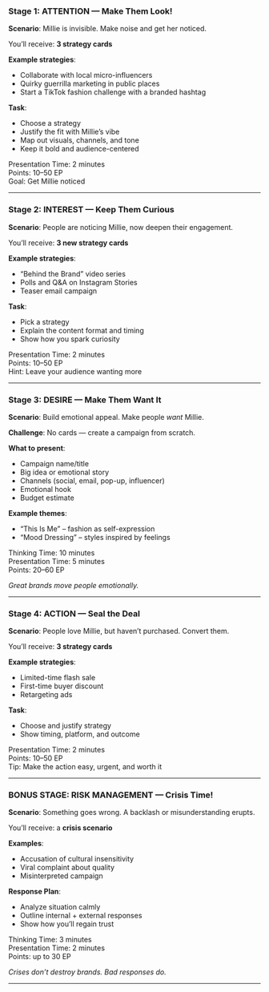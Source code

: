 ### Stage 1: ATTENTION — Make Them Look!

**Scenario**: Millie is invisible. Make noise and get her noticed.

You’ll receive: **3 strategy cards**

**Example strategies**:

- Collaborate with local micro-influencers  
- Quirky guerrilla marketing in public places  
- Start a TikTok fashion challenge with a branded hashtag  

**Task**:

- Choose a strategy  
- Justify the fit with Millie’s vibe  
- Map out visuals, channels, and tone  
- Keep it bold and audience-centered  

 Presentation Time: 2 minutes  
 Points: 10–50 EP  
 Goal: Get Millie noticed

---

### Stage 2: INTEREST — Keep Them Curious

**Scenario**: People are noticing Millie, now deepen their engagement.

You’ll receive: **3 new strategy cards**

**Example strategies**:

- “Behind the Brand” video series  
- Polls and Q&A on Instagram Stories  
- Teaser email campaign

**Task**:

- Pick a strategy  
- Explain the content format and timing  
- Show how you spark curiosity

 Presentation Time: 2 minutes  
 Points: 10–50 EP  
 Hint: Leave your audience wanting more

---

### Stage 3: DESIRE — Make Them Want It

**Scenario**: Build emotional appeal. Make people *want* Millie.

**Challenge**: No cards — create a campaign from scratch.

**What to present**:

- Campaign name/title  
- Big idea or emotional story  
- Channels (social, email, pop-up, influencer)  
- Emotional hook  
- Budget estimate

**Example themes**:

- “This Is Me” – fashion as self-expression  
- “Mood Dressing” – styles inspired by feelings

 Thinking Time: 10 minutes  
 Presentation Time: 5 minutes  
 Points: 20–60 EP

 *Great brands move people emotionally.*

---

### Stage 4: ACTION — Seal the Deal

**Scenario**: People love Millie, but haven’t purchased. Convert them.

You’ll receive: **3 strategy cards**

**Example strategies**:

- Limited-time flash sale  
- First-time buyer discount  
- Retargeting ads

**Task**:

- Choose and justify strategy  
- Show timing, platform, and outcome

 Presentation Time: 2 minutes  
 Points: 10–50 EP  
 Tip: Make the action easy, urgent, and worth it

---

### BONUS STAGE: RISK MANAGEMENT — Crisis Time!

**Scenario**: Something goes wrong. A backlash or misunderstanding erupts.

You’ll receive: a **crisis scenario**

**Examples**:

- Accusation of cultural insensitivity  
- Viral complaint about quality  
- Misinterpreted campaign

**Response Plan**:

- Analyze situation calmly  
- Outline internal + external responses  
- Show how you’ll regain trust

 Thinking Time: 3 minutes  
 Presentation Time: 2 minutes  
 Points: up to 30 EP

 *Crises don’t destroy brands. Bad responses do.*

---